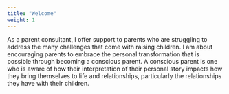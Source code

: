 ```yaml
---
title: "Welcome"
weight: 1
---
```


As a parent consultant, I offer support to parents who are struggling to address the many challenges that come with raising children. I am about encouraging parents to embrace the personal transformation that is possible through becoming a conscious parent.  A conscious parent is one who is aware of how their interpretation of their personal story impacts how they bring themselves to life and relationships, particularly the relationships they have with their children.